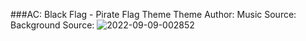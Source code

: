 ###AC: Black Flag - Pirate Flag Theme
Theme Author:
Music Source:
Background Source:
![2022-09-09-002852](https://user-images.githubusercontent.com/82458228/189244062-07829c0c-12f5-40a5-8c2f-e68add94c8ec.png)
